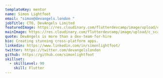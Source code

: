 ```yaml
---
templateKey: mentor
name: Simon Lightfoot
email: "simon@devangels.london "
jobTitle: CTO, DevAngels Limited
featuredImage: https://res.cloudinary.com/flutterdevcamp/image/upload/c_scale,w_206/v1661261886/flutterdevcamp/LgFqlJ4U_400x400_xbpmrv.jpg
mainImage: https://res.cloudinary.com/flutterdevcamp/image/upload/c_scale,w_570/v1661261886/flutterdevcamp/LgFqlJ4U_400x400_xbpmrv.jpg
quote: DevAngels is more than a dev-team-for-hire
bio: Creating stunning cross-platform apps.
linkedin: https://www.linkedin.com/in/simonlightfoot/
twitter: https://twitter.com/devangelslondon
github: https://github.com/simonlightfoot
skillset:
  - skillLevel: 90
    skill: Flutter
---
```

